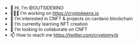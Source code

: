 - 👋 Hi, I’m @OUTSIDERINO
- 🧑🏻‍💻 I’m working on https://cryptokeens.io  
- 👀 I’m interested in CNFT & projects on cardano blockchain
- 🌱 I’m currently learning NFT creation
- 💞️ I’m looking to collaborate on CNFT
- 📫 How to reach me https://twitter.com/cryptomyrb

<!---
OUTSIDERINO/OUTSIDERINO is a ✨ special ✨ repository because its `README.md` (this file) appears on your GitHub profile.
You can click the Preview link to take a look at your changes.
--->
